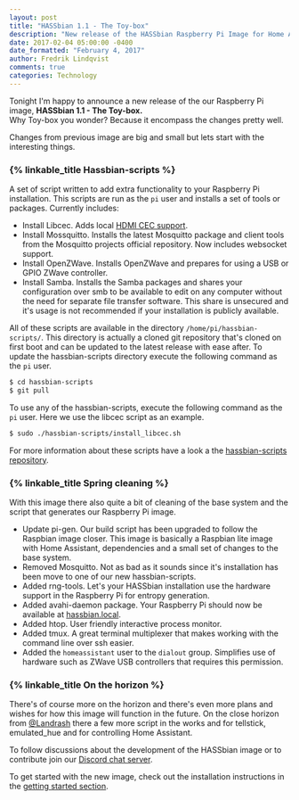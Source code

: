 ```yaml
---
layout: post
title: "HASSbian 1.1 - The Toy-box"
description: "New release of the HASSbian Raspberry Pi Image for Home Assistant"
date: 2017-02-04 05:00:00 -0400
date_formatted: "February 4, 2017"
author: Fredrik Lindqvist
comments: true
categories: Technology
---
```


Tonight I'm happy to announce a new release of the our Raspberry Pi image, **HASSbian 1.1 - The Toy-box.**  
Why Toy-box you wonder? Because it encompass the changes pretty well.

Changes from previous image are big and small but lets start with the interesting things.

### {% linkable_title Hassbian-scripts %}
A set of script written to add extra functionality to your Raspberry Pi installation. 
This scripts are run as the `pi` user and installs a set of tools or packages.
Currently includes:
 - Install Libcec. Adds local [HDMI CEC support][cec].
 - Install Mossquitto. Installs the latest Mosquitto package and client tools from the Mosquitto projects official repository. Now includes websocket support.
 - Install OpenZWave. Installs OpenZWave and prepares for using a USB or GPIO ZWave controller.
 - Install Samba. Installs the Samba packages and shares your configuration over smb to be available to edit on any computer without the need for separate file transfer software. This share is unsecured and it's usage is not recommended if your installation is publicly available.

All of these scripts are available in the directory `/home/pi/hassbian-scripts/`. This directory is actually a cloned git repository that's cloned on first boot and can be updated to the latest release with ease after.
To update the hassbian-scripts directory execute the following command as the `pi` user.
```bash
$ cd hassbian-scripts
$ git pull
```
To use any of the hassbian-scripts, execute the following command as the `pi` user. Here we use the libcec script as an example.
```bash
$ sudo ./hassbian-scripts/install_libcec.sh
```

For more information about these scripts have a look a the [hassbian-scripts repository][hassbian-repo]. 

### {% linkable_title Spring cleaning %}
With this image there also quite a bit of cleaning of the base system and the script that generates our Raspberry Pi image.
 - Update pi-gen. Our build script has been upgraded to follow the Raspbian image closer. This image is basically a Raspbian lite image with Home Assistant, dependencies and a small set of changes to the base system.
 - Removed Mosquitto. Not as bad as it sounds since it's installation has been move to one of our new hassbian-scripts.
 - Added rng-tools. Let's your HASSbian installation use the hardware support in the Raspberry Pi for entropy generation.
 - Added avahi-daemon package. Your Raspberry Pi should now be available at [hassbian.local][hassbian-avahi]. 
 - Added htop. User friendly interactive process monitor.
 - Added tmux. A great terminal multiplexer that makes working with the command line over ssh easier.
 - Added the `homeassistant` user to the `dialout` group. Simplifies use of hardware such as ZWave USB controllers that requires this permission.
 
### {% linkable_title On the horizon %}
There's of course more on the horizon and there's even more plans and wishes for how this image will function in the future.
On the close horizon from [@Landrash][landrash-github] there a few more script in the works and for tellstick, emulated_hue and for controlling Home Assistant.

To follow discussions about the development of the HASSbian image or to contribute join our [Discord chat server][discord].
 
To get started with the new image, check out the installation instructions in the [getting started section][gs-image].
 
[cec]: /components/hdmi_cec/
[hassbian-repo]: https://github.com/home-assistant/hassbian-scripts
[hassbian-avahi]: hassbian.local
[landrash-github]: https://github.com/Landrash
[gs-image]: /getting-started/installation-raspberry-pi-image/
[discord]: https://discord.gg/8X8DTH4
